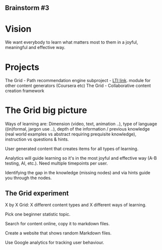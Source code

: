 ## Brainstorm #3

# Vision
We want everybody to learn what matters most to them in a joyful, meaningful and effective way.

# Projects
The Grid - Path recommendation engine
           subproject - [LTI link](http://www.imsglobal.org/toolsinteroperability2.cfm). module for other content generators (Coursera etc)
The Grid - Collaborative content creation framework 


# The Grid big picture
Ways of learning are: Dimension (video, text, animation ..), type of language ((in)formal, jargon use ..), 
depth of the information / previous knowledge (real world examples vs abstract requiring prequisite knowledge), instruction vs questions & hints.

User generated content that creates items for all types of learning. 

Analytics will guide learning so it's in the most joyful and effective way (A-B testing, AI, etc.). Need multiple timepoints per user.

Identifying the gap in the knowledge (missing nodes) and via hints guide you through the nodes.

## The Grid experiment
X by X Grid: X different content types and X different ways of learning.

Pick one beginner statistic topic.

Search for content online, copy it to markdown files.

Create a website that shows random Markdown files.

Use Google analytics for tracking user behaviour.


